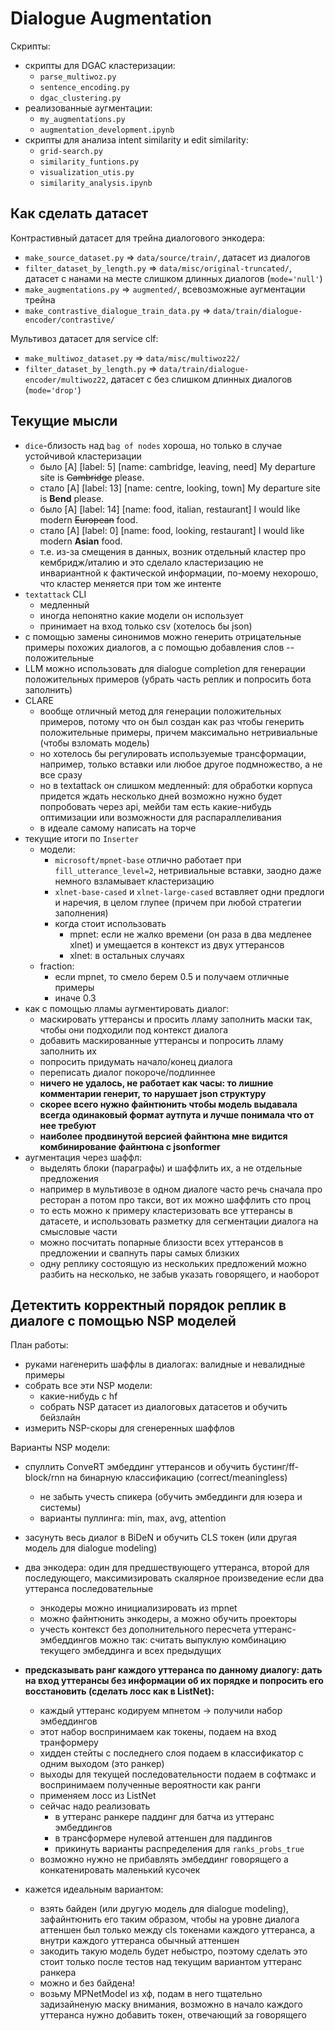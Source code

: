 # Dialogue Augmentation

Скрипты:
- скрипты для DGAC кластеризации:
    - `parse_multiwoz.py`
    - `sentence_encoding.py`
    - `dgac_clustering.py`
- реализованные аугментации:
    - `my_augmentations.py`
    - `augmentation_development.ipynb`
- скрипты для анализа intent similarity и edit similarity:
    - `grid-search.py`
    - `similarity_funtions.py`
    - `visualization_utis.py`
    - `similarity_analysis.ipynb`

## Как сделать датасет

Контрастивный датасет для трейна диалогового энкодера:
- `make_source_dataset.py` => `data/source/train/`, датасет из диалогов
- `filter_dataset_by_length.py` => `data/misc/original-truncated/`, датасет с нанами на месте слишком длинных диалогов (`mode='null'`)
- `make_augmentations.py` => `augmented/`, всевозможные аугментации трейна
- `make_contrastive_dialogue_train_data.py` => `data/train/dialogue-encoder/contrastive/`

Мультивоз датасет для service clf:
- `make_multiwoz_dataset.py` => `data/misc/multiwoz22/`
- `filter_dataset_by_length.py` => `data/train/dialogue-encoder/multiwoz22`, датасет с без слишком длинных диалогов (`mode='drop'`)



## Текущие мысли

- `dice`-близость над `bag of nodes` хороша, но только в случае устойчивой кластеризации
    - было [A] [label: 5] [name: cambridge, leaving, need]  My departure site is ~~Cambridge~~ please.
    - стало [A] [label: 13] [name: centre, looking, town] My departure site is **Bend** please.
    - было [A] [label: 14] [name: food, italian, restaurant] I would like modern ~~European~~ food.
    - стало [A] [label: 0] [name: food, looking, restaurant] I would like modern **Asian** food.
    - т.е. из-за смещения в данных, возник отдельный кластер про кембридж/италию и это сделало кластеризацию не инвариантной к фактической информации, по-моему нехорошо, что кластер меняется при том же интенте
- `textattack` CLI
    - медленный
    - иногда непонятно какие модели он использует
    - принимает на вход только csv (хотелось бы json)
- с помощью замены синонимов можно генерить отрицательные примеры похожих диалогов, а с помощью добавления слов -- положительные
- LLM можно использовать для dialogue completion для генерации положительных примеров (убрать часть реплик и попросить бота заполнить)
- CLARE
    - вообще отличный метод для генерации положительных примеров, потому что он был создан как раз чтобы генерить положительные примеры, причем максимально нетривиальные (чтобы взломать модель)
    - но хотелось бы регулировать используемые трансформации, например, только вставки или любое другое подмножество, а не все сразу
    - но в textattack он слишком медленный: для обработки корпуса придется ждать несколько дней
    возможно нужно будет попробовать через api, мейби там есть какие-нибудь оптимизации или возможности для распараллеливания
    - в идеале самому написать на торче
- текущие итоги по `Inserter`
    - модели:
        - `microsoft/mpnet-base` отлично работает при `fill_utterance_level=2`, нетривиальные вставки, заодно даже немного взламывает кластеризацию
        - `xlnet-base-cased` и `xlnet-large-cased` вставляет одни предлоги и наречия, в целом глупее (причем при любой стратегии заполнения)
        - когда стоит использовать
            - mpnet: если не жалко времени (он раза в два медленее xlnet) и умещается в контекст из двух уттерансов 
            - xlnet: в остальных случаях
    - fraction:
        - если mpnet, то смело берем 0.5 и получаем отличные примеры
        - иначе 0.3
- как с помощью лламы аугментировать диалог:
    - маскировать уттерансы и просить лламу заполнить маски так, чтобы они подходили под контекст диалога
    - добавить маскированные уттерансы и попросить лламу заполнить их
    - попросить придумать начало/конец диалога
    - переписать диалог покороче/подлиннее
    - **ничего не удалось, не работает как часы: то лишние комментарии генерит, то нарушает json структуру**
    - **скорее всего нужно файнтюнить чтобы модель выдавала всегда одинаковый формат аутпута и лучше понимала что от нее требуют**
    - **наиболее продвинутой версией файнтюна мне видится комбинирование файнтюна с jsonformer**
- аугментация через шаффл:
    - выделять блоки (параграфы) и шаффлить их, а не отдельные предложения
    - например в мультивозе в одном диалоге часто речь сначала про ресторан а потом про такси, вот их можно шаффлить сто проц
    - то есть можно к примеру кластеризовать все уттерансы в датасете, и использовать разметку для сегментации диалога на смысловые части
    - можно посчитать попарные близости всех уттерансов в предложении и свапнуть пары самых близких
    - одну реплику состоящую из нескольких предложений можно разбить на несколько, не забыв указать говорящего, и наоборот

## Детектить корректный порядок реплик в диалоге с помощью NSP моделей

План работы:
- руками нагенерить шаффлы в диалогах: валидные и невалидные примеры
- собрать все эти NSP модели:
    - какие-нибудь с hf
    - собрать NSP датасет из диалоговых датасетов и обучить бейзлайн
- измерить NSP-скоры для сгенеренных шаффлов

Варианты NSP модели:
- спуллить ConveRT эмбеддинг уттерансов и обучить бустинг/ff-block/rnn на бинарную классификацию (correct/meaningless)
    - не забыть учесть спикера (обучить эмбеддинги для юзера и системы)
    - варианты пуллинга: min, max, avg, attention
- засунуть весь диалог в BiDeN и обучить CLS токен (или другая модель для dialogue modeling)
- два энкодера: один для предшествующего уттеранса, второй для последующего, максимизировать скалярное произведение если два уттеранса последовательные
    - энкодеры можно инициализировать из mpnet
    - можно файнтюнить энкодеры, а можно обучить проекторы
    - учесть контекст без дополнительного пересчета уттеранс-эмбеддингов можно так: считать выпуклую комбинацию текущего эмбеддинга и всех предыдущих
- **предсказывать ранг каждого уттеранса по данному диалогу: дать на вход уттерансы без информации об их порядке и попросить его восстановить (сделать лосс как в ListNet):**
    - каждый уттеранс кодируем мпнетом -> получили набор эмбеддингов
    - этот набор воспринимаем как токены, подаем на вход транформеру
    - хидден стейты с последнего слоя подаем в классификатор с одним выходом (это ранкер)
    - выходы для текущей последовательности подаем в софтмакс и воспринимаем полученные вероятности как ранги
    - применяем лосс из ListNet
    - сейчас надо реализовать
        - в уттеранс ранкере паддинг для батча из уттеранс эмбеддингов
        - в трансформере нулевой аттеншен для паддингов
        - прикинуть варианты распределения для `ranks_probs_true`
    - возможно нужно не прибавлять эмбеддинг говорящего а конкатенировать маленький кусочек

- кажется идеальным вариантом:
    - взять байден (или другую модель для dialogue modeling), зафайнтюнить его таким образом, чтобы на уровне диалога аттеншен был только между cls токенами каждого уттеранса, а внутри каждого уттеранса обычный аттеншен
    - закодить такую модель будет небыстро, поэтому сделать это стоит только после тестов над текущим вариантом уттеранс ранкера
    - можно и без байдена!
    - возьму MPNetModel из хф, подам в него тщательно задизайненую маску внимания, возможно в начало каждого уттеранса нужно добавить токен, отвечающий за говорящего